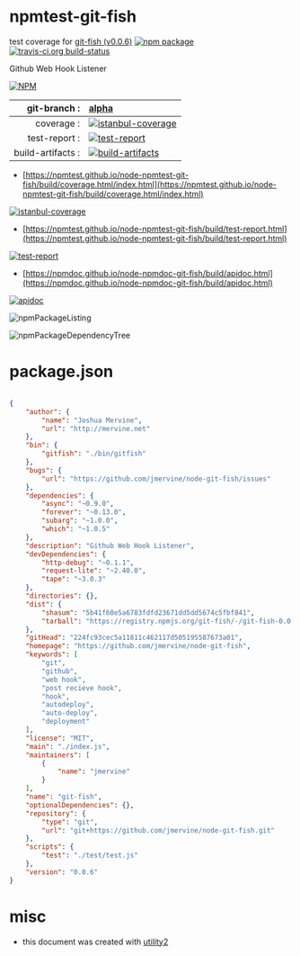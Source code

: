 # npmtest-git-fish

test coverage for  [git-fish (v0.0.6)](https://github.com/jmervine/node-git-fish)  [![npm package](https://img.shields.io/npm/v/npmtest-git-fish.svg?style=flat-square)](https://www.npmjs.org/package/npmtest-git-fish) [![travis-ci.org build-status](https://api.travis-ci.org/npmtest/node-npmtest-git-fish.svg)](https://travis-ci.org/npmtest/node-npmtest-git-fish)

Github Web Hook Listener

[![NPM](https://nodei.co/npm/git-fish.png?downloads=true&downloadRank=true&stars=true)](https://www.npmjs.com/package/git-fish)

| git-branch : | [alpha](https://github.com/npmtest/node-npmtest-git-fish/tree/alpha)|
|--:|:--|
| coverage : | [![istanbul-coverage](https://npmtest.github.io/node-npmtest-git-fish/build/coverage.badge.svg)](https://npmtest.github.io/node-npmtest-git-fish/build/coverage.html/index.html)|
| test-report : | [![test-report](https://npmtest.github.io/node-npmtest-git-fish/build/test-report.badge.svg)](https://npmtest.github.io/node-npmtest-git-fish/build/test-report.html)|
| build-artifacts : | [![build-artifacts](https://npmtest.github.io/node-npmtest-git-fish/glyphicons_144_folder_open.png)](https://github.com/npmtest/node-npmtest-git-fish/tree/gh-pages/build)|

- [https://npmtest.github.io/node-npmtest-git-fish/build/coverage.html/index.html](https://npmtest.github.io/node-npmtest-git-fish/build/coverage.html/index.html)

[![istanbul-coverage](https://npmtest.github.io/node-npmtest-git-fish/build/screenCapture.buildCi.browser.%252Ftmp%252Fbuild%252Fcoverage.lib.html.png)](https://npmtest.github.io/node-npmtest-git-fish/build/coverage.html/index.html)

- [https://npmtest.github.io/node-npmtest-git-fish/build/test-report.html](https://npmtest.github.io/node-npmtest-git-fish/build/test-report.html)

[![test-report](https://npmtest.github.io/node-npmtest-git-fish/build/screenCapture.buildCi.browser.%252Ftmp%252Fbuild%252Ftest-report.html.png)](https://npmtest.github.io/node-npmtest-git-fish/build/test-report.html)

- [https://npmdoc.github.io/node-npmdoc-git-fish/build/apidoc.html](https://npmdoc.github.io/node-npmdoc-git-fish/build/apidoc.html)

[![apidoc](https://npmdoc.github.io/node-npmdoc-git-fish/build/screenCapture.buildCi.browser.%252Ftmp%252Fbuild%252Fapidoc.html.png)](https://npmdoc.github.io/node-npmdoc-git-fish/build/apidoc.html)

![npmPackageListing](https://npmtest.github.io/node-npmtest-git-fish/build/screenCapture.npmPackageListing.svg)

![npmPackageDependencyTree](https://npmtest.github.io/node-npmtest-git-fish/build/screenCapture.npmPackageDependencyTree.svg)



# package.json

```json

{
    "author": {
        "name": "Joshua Mervine",
        "url": "http://mervine.net"
    },
    "bin": {
        "gitfish": "./bin/gitfish"
    },
    "bugs": {
        "url": "https://github.com/jmervine/node-git-fish/issues"
    },
    "dependencies": {
        "async": "~0.9.0",
        "forever": "~0.13.0",
        "subarg": "~1.0.0",
        "which": "~1.0.5"
    },
    "description": "Github Web Hook Listener",
    "devDependencies": {
        "http-debug": "~0.1.1",
        "request-lite": "~2.40.0",
        "tape": "~3.0.3"
    },
    "directories": {},
    "dist": {
        "shasum": "5b41f60e5a6783fdfd23671dd5dd5674c5fbf841",
        "tarball": "https://registry.npmjs.org/git-fish/-/git-fish-0.0.6.tgz"
    },
    "gitHead": "224fc93cec5a11811c462117d505195587673a01",
    "homepage": "https://github.com/jmervine/node-git-fish",
    "keywords": [
        "git",
        "github",
        "web hook",
        "post recieve hook",
        "hook",
        "autodeploy",
        "auto-deploy",
        "deployment"
    ],
    "license": "MIT",
    "main": "./index.js",
    "maintainers": [
        {
            "name": "jmervine"
        }
    ],
    "name": "git-fish",
    "optionalDependencies": {},
    "repository": {
        "type": "git",
        "url": "git+https://github.com/jmervine/node-git-fish.git"
    },
    "scripts": {
        "test": "./test/test.js"
    },
    "version": "0.0.6"
}
```



# misc
- this document was created with [utility2](https://github.com/kaizhu256/node-utility2)
